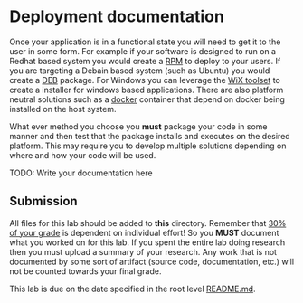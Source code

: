# Deployment documentation

Once your application is in a functional state you will need to get it to the user in some form. For example if your software is designed to run on a Redhat based system you would create a [RPM](https://en.wikipedia.org/wiki/RPM_Package_Manager) to deploy to your users. If you are targeting a Debain based system (such as Ubuntu) you would create a [DEB](https://wiki.debian.org/HowToPackageForDebian) package. For Windows you can leverage the [WiX toolset](https://wixtoolset.org/) to create a installer for windows based applications. There are also platform neutral solutions such as a [docker](https://www.docker.com/) container that depend on docker being installed on the host system.

What ever method you choose you **must** package your code in some manner and then test that the package installs and executes on the desired platform. This may require you to develop multiple solutions depending on where and how your code will be used.

TODO: Write your documentation here

## Submission

All files for this lab should be added to **this** directory. Remember that [30% of your grade](../../docs/syllabus.md#grading) is dependent on individual effort! So you **MUST** document what you worked on for this lab. If you spent the entire lab doing research then you must upload a summary of your research. Any work that is not documented by some sort of artifact (source code, documentation, etc.) will not be counted towards your final grade.

This lab is due on the date specified in the root level [README.md](../../README.md).
